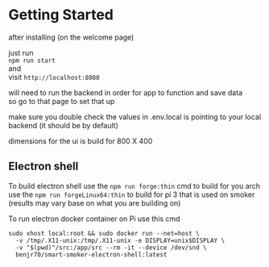 # Getting Started

after installing (on the welcome page)

just run <br>
`npm run start` <br>
and <br>
visit `http://localhost:8080` <br>

will need to run the backend in order for app to function and save data <br>
so go to that page to set that up

make sure you double check the values in .env.local is pointing to your local backend (it should be by default)

dimensions for the ui is build for 800 X 400


## Electron shell

To build electron shell use the `npm run forge:thin` cmd to build for you arch <br>
use the `npm run forgeLinux64:thin` to build for pi 3 that is used on smoker (results may vary base on what you are building on)

To run electron docker container on Pi use this cmd <br>
```
sudo xhost local:root && sudo docker run --net=host \
  -v /tmp/.X11-unix:/tmp/.X11-unix -e DISPLAY=unix$DISPLAY \
  -v "$(pwd)"/src:/app/src --rm -it --device /dev/snd \
  benjr70/smart-smoker-electron-shell:latest
```
